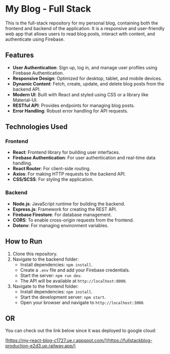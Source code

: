 # My Blog - Full Stack

This is the full-stack repository for my personal blog, containing both the frontend and backend of the application. It is a responsive and user-friendly web app that allows users to read blog posts, interact with content, and authenticate using Firebase.

## Features
- **User Authentication**: Sign up, log in, and manage user profiles using Firebase Authentication.
- **Responsive Design**: Optimized for desktop, tablet, and mobile devices.
- **Dynamic Content**: Fetch, create, update, and delete blog posts from the backend API.
- **Modern UI**: Built with React and styled using CSS or a library like Material-UI.
- **RESTful API**: Provides endpoints for managing blog posts.
- **Error Handling**: Robust error handling for API requests.

## Technologies Used

### Frontend
- **React**: Frontend library for building user interfaces.
- **Firebase Authentication**: For user authentication and real-time data handling.
- **React Router**: For client-side routing.
- **Axios**: For making HTTP requests to the backend API.
- **CSS/SCSS**: For styling the application.

### Backend
- **Node.js**: JavaScript runtime for building the backend.
- **Express.js**: Framework for creating the REST API.
- **Firebase Firestore**: For database management.
- **CORS**: To enable cross-origin requests from the frontend.
- **Dotenv**: For managing environment variables.

## How to Run
1. Clone this repository.
2. Navigate to the backend folder:
   - Install dependencies: `npm install`.
   - Create a `.env` file and add your Firebase credentials.
   - Start the server: `npm run dev`.
   - The API will be available at `http://localhost:8000`.
3. Navigate to the frontend folder:
   - Install dependencies: `npm install`.
   - Start the development server: `npm start`.
   - Open your browser and navigate to `http://localhost:3000`.
## OR
You can check out the link below since it was deployed to google cloud:

[https://my-react-blog-c1727.ue.r.appspot.com/](https://fullstackblog-production-e2d3.up.railway.app/)
